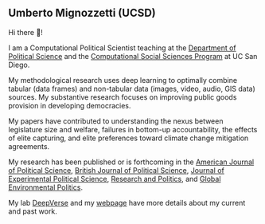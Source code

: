 ## Umberto Mignozzetti (UCSD)

Hi there 👋!

I am a Computational Political Scientist teaching at the [Department of Political Science](https://polisci.ucsd.edu) and the [Computational Social Sciences Program](https://css.ucsd.edu) at UC San Diego.

My methodological research uses deep learning to optimally combine tabular (data frames) and non-tabular data (images, video, audio, GIS data) sources. My substantive research focuses on improving public goods provision in developing democracies.

My papers have contributed to understanding the nexus between legislature size and welfare, failures in bottom-up accountability, the effects of elite capturing, and elite preferences toward climate change mitigation agreements.

My research has been published or is forthcoming in the [American Journal of Political Science](https://doi.org/10.1111/ajps.12867), [British Journal of Political Science](https://doi.org/10.1017/S0007123422000552), [Journal of Experimental Political Science]( https://doi.org/10.1017/XPS.2020.19), [Research and Politics](https://doi.org/10.1177/2053168020914444), and [Global Environmental Politics](https://doi.org/10.1162/glep_a_00644).

My lab [DeepVerse]() and my [webpage](https://umbertomig.github.io) have more details about my current and past work.
